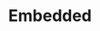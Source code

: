 ---
title: "Embedded"
layout: category
permalink: /embedded/
taxonomy: embedded
author_profile: true
sidebar_main: true
sidebar:
    nav: "docs"
---